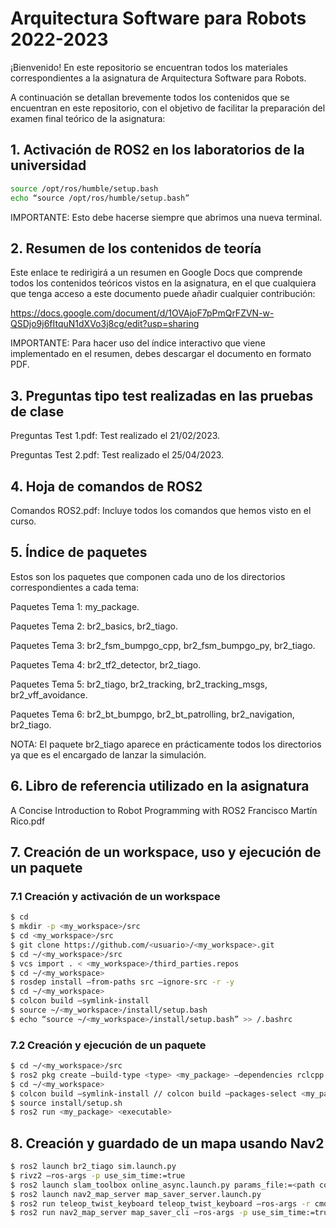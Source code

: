 # Arquitectura Software para Robots 2022-2023

¡Bienvenido! En este repositorio se encuentran todos los materiales correspondientes a la asignatura de Arquitectura Software para Robots.

A continuación se detallan brevemente todos los contenidos que se encuentran en este repositorio, con el objetivo de facilitar la preparación del examen final teórico de la asignatura:

## 1. Activación de ROS2 en los laboratorios de la universidad

```sh
source /opt/ros/humble/setup.bash
echo “source /opt/ros/humble/setup.bash”
```

IMPORTANTE: Esto debe hacerse siempre que abrimos una nueva terminal.

## 2. Resumen de los contenidos de teoría

Este enlace te redirigirá a un resumen en Google Docs que comprende todos los contenidos teóricos vistos en la asignatura, en el que cualquiera que tenga acceso a este documento puede añadir cualquier contribución:

https://docs.google.com/document/d/1OVAjoF7pPmQrFZVN-w-QSDjo9j6fItquN1dXVo3j8cg/edit?usp=sharing

IMPORTANTE: Para hacer uso del índice interactivo que viene implementado en el resumen, debes descargar el documento en formato PDF.

## 3. Preguntas tipo test realizadas en las pruebas de clase

Preguntas Test 1.pdf: Test realizado el 21/02/2023.

Preguntas Test 2.pdf: Test realizado el 25/04/2023.

## 4. Hoja de comandos de ROS2

Comandos ROS2.pdf: Incluye todos los comandos que hemos visto en el curso.

## 5. Índice de paquetes

Estos son los paquetes que componen cada uno de los directorios correspondientes a cada tema:

Paquetes Tema 1: my_package.

Paquetes Tema 2: br2_basics, br2_tiago.

Paquetes Tema 3: br2_fsm_bumpgo_cpp, br2_fsm_bumpgo_py, br2_tiago.

Paquetes Tema 4: br2_tf2_detector, br2_tiago.

Paquetes Tema 5: br2_tiago, br2_tracking, br2_tracking_msgs, br2_vff_avoidance.

Paquetes Tema 6: br2_bt_bumpgo, br2_bt_patrolling, br2_navigation, br2_tiago.

NOTA: El paquete br2_tiago aparece en prácticamente todos los directorios ya que es el encargado de lanzar la simulación.

## 6. Libro de referencia utilizado en la asignatura

A Concise Introduction to Robot Programming with ROS2 Francisco Martín Rico.pdf

## 7. Creación de un workspace, uso y ejecución de un paquete

### 7.1 Creación y activación de un workspace

```sh
$ cd
$ mkdir -p <my_workspace>/src
$ cd <my_workspace>/src
$ git clone https://github.com/<usuario>/<my_workspace>.git
$ cd ~/<my_workspace>/src
$ vcs import . < <my_workspace>/third_parties.repos
$ cd ~/<my_workspace>
$ rosdep install –from-paths src –ignore-src -r -y
$ cd ~/<my_workspace>
$ colcon build –symlink-install
$ source ~/<my_workspace>/install/setup.bash
$ echo “source ~/<my_workspace>/install/setup.bash” >> /.bashrc
```

### 7.2 Creación y ejecución de un paquete

```sh
$ cd ~/<my_workspace>/src
$ ros2 pkg create –build-type <type> <my_package> –dependencies rclcpp <message_type>_msgs
$ cd ~/<my_workspace>
$ colcon build –symlink-install // colcon build –packages-select <my_package>
$ source install/setup.sh
$ ros2 run <my_package> <executable>
```

## 8. Creación y guardado de un mapa usando Nav2

```sh
$ ros2 launch br2_tiago sim.launch.py
$ rivz2 –ros-args -p use_sim_time:=true
$ ros2 launch slam_toolbox online_async.launch.py params_file:=<path completo a mapper_class_params_online_async.yaml> use_sim_time:=true
$ ros2 launch nav2_map_server map_saver_server.launch.py
$ ros2 run teleop_twist_keyboard teleop_twist_keyboard –ros-args -r cmd_vel:=key_vel -p use_sim_time:=true
$ ros2 run nav2_map_server map_saver_cli –ros-args -p use_sim_time:=true
```
